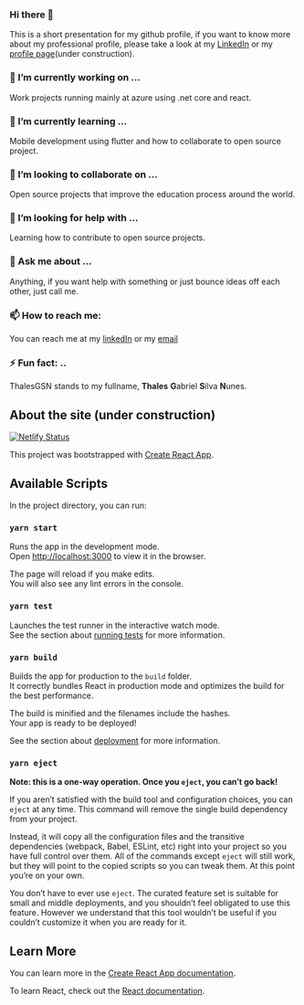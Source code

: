 ### Hi there 👋
 This is a short presentation for my github profile, if you want to know more about my professional profile, please take a look at my [LinkedIn](https://www.linkedin.com/in/thalesgsn) or my [profile page](https://thalesnunes.com)(under construction).
 
### 🔭 I’m currently working on ...
 Work projects running mainly at azure using .net core and react.
 
### 🌱 I’m currently learning ...
  Mobile development using flutter and how to collaborate to open source project.

### 👯 I’m looking to collaborate on ...
  Open source projects that improve the education process around the world. 

### 🤔 I’m looking for help with ...
  Learning how to contribute to open source projects.

### 💬 Ask me about ...
 Anything, if you want help with something or just bounce ideas off each other, just call me.
  
### 📫 How to reach me:
  You can reach me at my [linkedIn](https://www.linkedin.com/in/thales-nunes-a5b669153) or my [email](mailto:thalesgsn@gmail.com)
  
### ⚡ Fun fact: ..
  ThalesGSN stands to my fullname, **Thales** **G**abriel **S**ilva **N**unes. 
  
## About the site (under construction)

[![Netlify Status](https://api.netlify.com/api/v1/badges/c7ec2a92-b8d5-4d20-a732-f89431744b19/deploy-status)](https://app.netlify.com/sites/friendly-roentgen-0ac272/deploys)

This project was bootstrapped with [Create React App](https://github.com/facebook/create-react-app).

## Available Scripts

In the project directory, you can run:

### `yarn start`

Runs the app in the development mode.<br />
Open [http://localhost:3000](http://localhost:3000) to view it in the browser.

The page will reload if you make edits.<br />
You will also see any lint errors in the console.

### `yarn test`

Launches the test runner in the interactive watch mode.<br />
See the section about [running tests](https://facebook.github.io/create-react-app/docs/running-tests) for more information.

### `yarn build`

Builds the app for production to the `build` folder.<br />
It correctly bundles React in production mode and optimizes the build for the best performance.

The build is minified and the filenames include the hashes.<br />
Your app is ready to be deployed!

See the section about [deployment](https://facebook.github.io/create-react-app/docs/deployment) for more information.

### `yarn eject`

**Note: this is a one-way operation. Once you `eject`, you can’t go back!**

If you aren’t satisfied with the build tool and configuration choices, you can `eject` at any time. This command will remove the single build dependency from your project.

Instead, it will copy all the configuration files and the transitive dependencies (webpack, Babel, ESLint, etc) right into your project so you have full control over them. All of the commands except `eject` will still work, but they will point to the copied scripts so you can tweak them. At this point you’re on your own.

You don’t have to ever use `eject`. The curated feature set is suitable for small and middle deployments, and you shouldn’t feel obligated to use this feature. However we understand that this tool wouldn’t be useful if you couldn’t customize it when you are ready for it.

## Learn More

You can learn more in the [Create React App documentation](https://facebook.github.io/create-react-app/docs/getting-started).

To learn React, check out the [React documentation](https://reactjs.org/).
